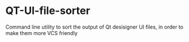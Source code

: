 # QT-UI-file-sorter
Command line utility to sort the output of Qt desisigner UI files, in order to make them more VCS friendly
